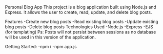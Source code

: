 Personal Blog App
This project is a blog application built using Node.js and Express. It allows the user to create, read, update, and delete blog posts.

Features
-Create new blog posts
-Read existing blog posts
-Update existing blog posts
-Delete blog posts
Technologies Used
-Node.js
-Express
-EJS (for templating)
Ps:  Posts will not persist between sessions as no database will be used in this version of the application.

Getting Started:
-npm i 
-npm app.js

